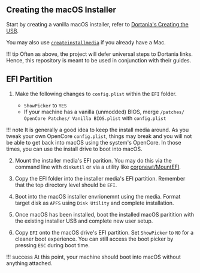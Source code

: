 ## Creating the macOS Installer

Start by creating a vanilla macOS installer, refer to [Dortania's Creating the USB](https://dortania.github.io/OpenCore-Install-Guide/installer-guide/).

You may also use [`createinstallmedia`](createinstallmedia) if you already have a Mac.

!!! tip
    Often as above, the project will defer universal steps to Dortania links. Hence, this repository is meant to be used in conjunction with their guides.  

## EFI Partition

1. Make the following changes to `config.plist` within the `EFI` folder.
    
    - `ShowPicker` to `YES`
    - If your machine has a vanilla (unmodded) BIOS, merge `/patches/ OpenCore Patches/ Vanilla BIOS.plist` with `config.plist`

!!! note
    It is generally a good idea to keep the install media around. As you tweak your own OpenCore `config.plist`, things may break and you will not be able to get back into macOS using the system's OpenCore. In those times, you can use the install drive to boot into macOS.

2. Mount the installer media's EFI parition. You may do this via the command line with `diskutil` or via a utility like [corpnewt/MountEFI](https://github.com/corpnewt/MountEFI).

3. Copy the EFI folder into the installer media's EFI partition. Remember that the top directory level should be `EFI`.

4. Boot into the macOS installer envrionemnt using the media. Format target disk as `APFS` using `Disk Utility` and complete installation.

5. Once macOS has been installed, boot the installed macOS paritition with the existing installer USB and complete new user setup.

6. Copy `EFI` onto the macOS drive's EFI partition. Set `ShowPicker` to `NO` for a cleaner boot experience. You can still access the boot picker by pressing `ESC` during boot time.

!!! success
    At this point, your machine should boot into macOS without anything attached.
